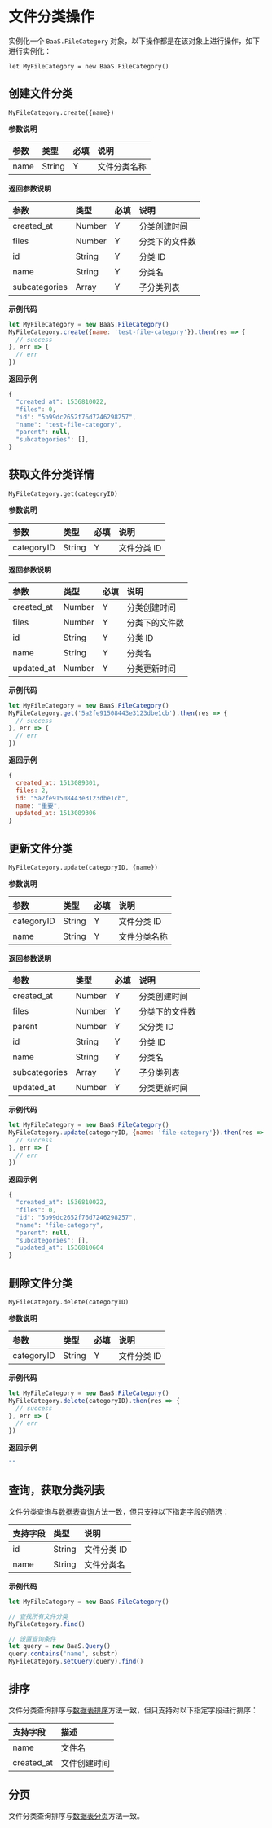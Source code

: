 # 文件分类操作

实例化一个 `BaaS.FileCategory` 对象，以下操作都是在该对象上进行操作，如下进行实例化：

`let MyFileCategory = new BaaS.FileCategory()`

## 创建文件分类

`MyFileCategory.create({name})`

**参数说明**

| 参数        | 类型   | 必填 | 说明 |
| :--------- | :----- | :-- | :-- |
| name | String | Y   | 文件分类名称 |

**返回参数说明**

| 参数        | 类型   | 必填 | 说明 |
| :--------- | :----- | :-- | :-- |
| created_at | Number | Y   | 分类创建时间 |
| files      | Number | Y   | 分类下的文件数 |
| id         | String | Y   | 分类 ID |
| name       | String | Y   | 分类名 |
| subcategories | Array | Y   | 子分类列表 |

**示例代码**

```js
let MyFileCategory = new BaaS.FileCategory()
MyFileCategory.create({name: 'test-file-category'}).then(res => {
  // success
}, err => {
  // err
})
```

**返回示例**

```js
{
  "created_at": 1536810022,
  "files": 0,
  "id": "5b99dc2652f76d7246298257",
  "name": "test-file-category",
  "parent": null,
  "subcategories": [],
}
```


## 获取文件分类详情

`MyFileCategory.get(categoryID)`

**参数说明**

| 参数        | 类型   | 必填 | 说明 |
| :--------- | :----- | :-- | :-- |
| categoryID | String | Y   | 文件分类 ID |

**返回参数说明**

| 参数        | 类型   | 必填 | 说明 |
| :--------- | :----- | :-- | :-- |
| created_at | Number | Y   | 分类创建时间 |
| files      | Number | Y   | 分类下的文件数 |
| id         | String | Y   | 分类 ID |
| name       | String | Y   | 分类名 |
| updated_at | Number | Y   | 分类更新时间 |

**示例代码**

```js
let MyFileCategory = new BaaS.FileCategory()
MyFileCategory.get('5a2fe91508443e3123dbe1cb').then(res => {
  // success
}, err => {
  // err
})
```

**返回示例**

```js
{
  created_at: 1513089301,
  files: 2,
  id: "5a2fe91508443e3123dbe1cb",
  name: "重要",
  updated_at: 1513089306
}
```

## 更新文件分类

`MyFileCategory.update(categoryID, {name})`

**参数说明**

| 参数        | 类型   | 必填 | 说明 |
| :--------- | :----- | :-- | :-- |
| categoryID | String | Y   | 文件分类 ID |
| name | String | Y   | 文件分类名称 |

**返回参数说明**

| 参数        | 类型   | 必填 | 说明 |
| :--------- | :----- | :-- | :-- |
| created_at | Number | Y   | 分类创建时间 |
| files      | Number | Y   | 分类下的文件数 |
| parent     | Number | Y   | 父分类 ID |
| id         | String | Y   | 分类 ID |
| name       | String | Y   | 分类名 |
| subcategories | Array | Y   | 子分类列表 |
| updated_at | Number | Y   | 分类更新时间 |

**示例代码**

```js
let MyFileCategory = new BaaS.FileCategory()
MyFileCategory.update(categoryID, {name: 'file-category'}).then(res => {
  // success
}, err => {
  // err
})
```

**返回示例**

```js
{
  "created_at": 1536810022,
  "files": 0,
  "id": "5b99dc2652f76d7246298257",
  "name": "file-category",
  "parent": null,
  "subcategories": [],
  "updated_at": 1536810664
}
```

## 删除文件分类

`MyFileCategory.delete(categoryID)`

**参数说明**

| 参数        | 类型   | 必填 | 说明 |
| :--------- | :----- | :-- | :-- |
| categoryID | String | Y   | 文件分类 ID |

**示例代码**

```js
let MyFileCategory = new BaaS.FileCategory()
MyFileCategory.delete(categoryID).then(res => {
  // success
}, err => {
  // err
})
```

**返回示例**

```js
""
```

## 查询，获取分类列表

文件分类查询与[数据表查询](../schema/query.md)方法一致，但只支持以下指定字段的筛选：

| 支持字段 | 类型   | 说明 |
| :----- | :----- | :-- |
| id     | String | 文件分类 ID |
| name   | String | 文件分类名 |

**示例代码**

```js
let MyFileCategory = new BaaS.FileCategory()

// 查找所有文件分类
MyFileCategory.find()

// 设置查询条件
let query = new BaaS.Query()
query.contains('name', substr)
MyFileCategory.setQuery(query).find()
```

## 排序

文件分类查询排序与[数据表排序](../schema/limit-and-order.md)方法一致，但只支持对以下指定字段进行排序：

| 支持字段    | 描述        |
| :--------- | :--------- |
| name       | 文件名      |
| created_at | 文件创建时间 |

## 分页
文件分类查询排序与[数据表分页](../schema/limit-and-order.md)方法一致。